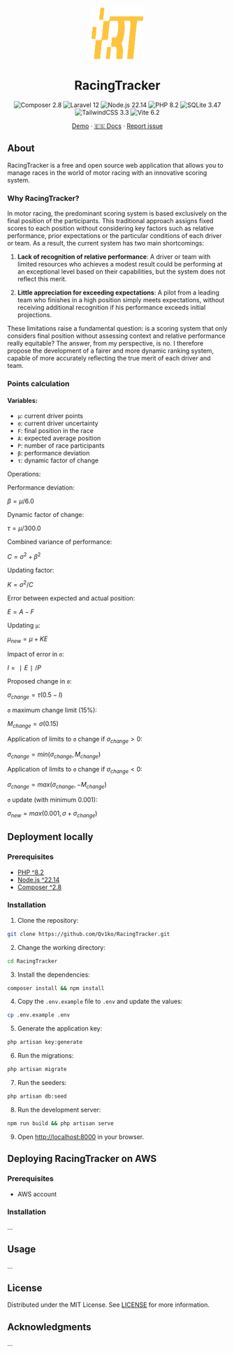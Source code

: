 <div align="center">
  <a href="https://github.com/Qv1ko/RacingTracker">
    <img src="public/logo.svg" alt="RacingTracker" width="120" height="120">
  </a>

  <h1 align="center">RacingTracker</h1>

![Composer 2.8](https://img.shields.io/badge/Composer_2.8-885630?style=for-the-badge&logo=composer&logoColor=E3E3E3&labelColor=333333)
![Laravel 12](https://img.shields.io/badge/Laravel_12-FF2D20?style=for-the-badge&logo=laravel&logoColor=E3E3E3&labelColor=333333)
![Node.js 22.14](https://img.shields.io/badge/Node.js_22.14-5FA04E?style=for-the-badge&logo=node.js&logoColor=E3E3E3&labelColor=333333)
![PHP 8.2](https://img.shields.io/badge/PHP_8.2-777BB4?style=for-the-badge&logo=php&logoColor=E3E3E3&labelColor=333333)
![SQLite 3.47](https://img.shields.io/badge/SQLite_3.47-003B57?style=for-the-badge&logo=sqlite&logoColor=E3E3E3&labelColor=333333)
![TailwindCSS 3.3](https://img.shields.io/badge/TailwindCSS_3.3-06B6D4?style=for-the-badge&logo=tailwindcss&logoColor=E3E3E3&labelColor=333333)
![Vite 6.2](https://img.shields.io/badge/Vite_6.2-646CFF?style=for-the-badge&logo=vite&logoColor=E3E3E3&labelColor=333333)

  <p align="center">
    <a href="#">Demo</a>
    &middot;
    <a href="https://github.com/Qv1ko/RacingTracker/tree/main/documents">🇪🇸 Docs</a> 
    &middot;
    <a href="https://github.com/Qv1ko/RacingTracker/issues">Report issue</a>
  </p>

</div>

## About

RacingTracker is a free and open source web application that allows you to manage races in the world of motor racing with an innovative scoring system.

### Why RacingTracker?

In motor racing, the predominant scoring system is based exclusively on the final position of the participants. This traditional approach assigns fixed scores to each position without considering key factors such as relative performance, prior expectations or the particular conditions of each driver or team. As a result, the current system has two main shortcomings:

1. **Lack of recognition of relative performance**: A driver or team with limited resources who achieves a modest result could be performing at an exceptional level based on their capabilities, but the system does not reflect this merit.

2. **Little appreciation for exceeding expectations**: A pilot from a leading team who finishes in a high position simply meets expectations, without receiving additional recognition if his performance exceeds initial projections.

These limitations raise a fundamental question: is a scoring system that only considers final position without assessing context and relative performance really equitable? The answer, from my perspective, is no. I therefore propose the development of a fairer and more dynamic ranking system, capable of more accurately reflecting the true merit of each driver and team.

### Points calculation

#### Variables:

- `μ`: current driver points
- `σ`: current driver uncertainty
- `F`: final position in the race
- `A`: expected average position
- `P`: number of race participants
- `β`: performance deviation
- `τ`: dynamic factor of change

Operations:

Performance deviation:

$`β=μ/6.0`$

Dynamic factor of change:

$`τ=μ/300.0`$

Combined variance of performance:

$`C=σ^2+β^2`$

Updating factor:

$`K=σ^2/C`$

Error between expected and actual position:

$`E=A-F`$

Updating `μ`:

$`μ_{new}=μ+KE`$

Impact of error in `σ`:

$`I=∣E∣/P`$

Proposed change in `σ`:

$`σ_{change}=τ(0.5−I)`$

`σ` maximum change limit (15%):

$`M_{change}=σ(0.15)`$

Application of limits to `σ` change if $`σ_{change}>0`$:

$`σ_{change}=min⁡(σ_{change}, M_{change})`$

Application of limits to `σ` change if $`σ_{change}<0`$:

$`σ_{change}=max⁡(σ_{change}, -M_{change})`$

`σ` update (with minimum 0.001):

$`σ_{new}=max⁡(0.001, σ+σ_{change})`$

## Deployment locally

### Prerequisites

- [PHP ^8.2](https://www.php.net/downloads.php)
- [Node.js ^22.14](https://nodejs.org/en/download/)
- [Composer ^2.8](https://getcomposer.org/download/)

### Installation

1. Clone the repository:

```bash
git clone https://github.com/Qv1ko/RacingTracker.git
```

2. Change the working directory:

```bash
cd RacingTracker
```

3. Install the dependencies:

```bash
composer install && npm install
```

4. Copy the `.env.example` file to `.env` and update the values:

```bash
cp .env.example .env
```

5. Generate the application key:

```bash
php artisan key:generate
```

6. Run the migrations:

```bash
php artisan migrate
```

7. Run the seeders:

```bash
php artisan db:seed
```

8. Run the development server:

```bash
npm run build && php artisan serve
```

9. Open [http://localhost:8000](http://0.0.0.0:8000) in your browser.

## Deploying RacingTracker on AWS

### Prerequisites

- AWS account

### Installation

...

## Usage

...

## License

Distributed under the MIT License. See [LICENSE](https://github.com/Qv1ko/RacingTracker/blob/main/LICENSE) for more information.

## Acknowledgments

...
